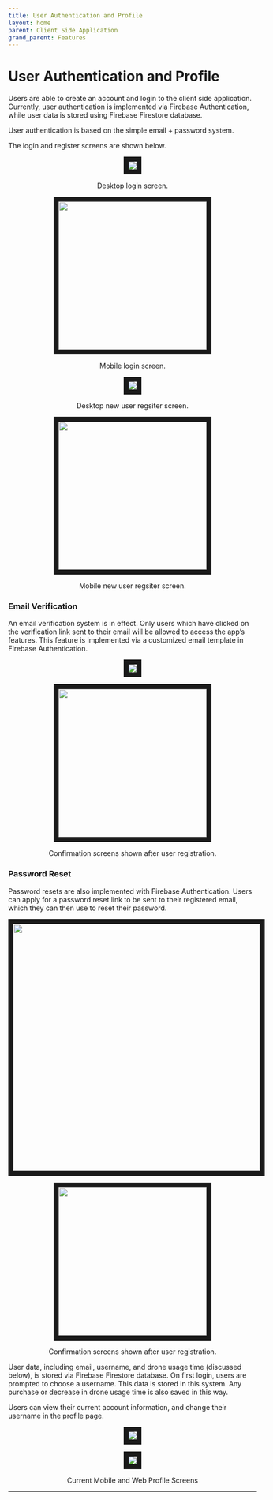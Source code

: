 ```yaml
---
title: User Authentication and Profile
layout: home
parent: Client Side Application
grand_parent: Features
---
```

# User Authentication and Profile

Users are able to create an account and login to the client side application. Currently, user authentication is implemented via Firebase Authentication, while user data is stored using Firebase Firestore database.

User authentication is based on the simple email + password system.  

The login and register screens are shown below.  

<p align="center">
<img src="https://github.com/user-attachments/assets/f18f76f2-40c7-4202-81f4-b7f1e7776aef" border="10"/>  
</p>
<p align="center">
Desktop login screen.  
</p>  
  
<p align="center">
<img src="https://github.com/user-attachments/assets/7af897ee-5fdc-4f4f-9b4f-1fb935851bb6" border="10"  width="300"/>  
</p>
<p align="center">
Mobile login screen.  
</p>
  
<p align="center">
<img src="https://github.com/user-attachments/assets/d18649ba-cd68-405a-ad87-d83d42ac5e67" border="10"/>  
</p>
<p align="center">
Desktop new user regsiter screen.  
</p>  
  
<p align="center">
<img src="https://github.com/user-attachments/assets/46098177-8ad6-4b87-8744-4df5f440d3b3" border="10"  width="300"/>  
</p>
<p align="center">
Mobile new user regsiter screen.  
</p>
  
### Email Verification
An email verification system is in effect. Only users which have clicked on the verification link sent to their email will be allowed to access the app’s features. This feature is implemented via a customized email template in Firebase Authentication.  

<p align="center">
<img src="https://github.com/user-attachments/assets/19e668a9-ff52-42bc-991b-b60ee8555235" border="10"/>  
</p>
<p align="center">
<img src="https://github.com/user-attachments/assets/ba3a200e-7e1f-49b4-b60f-3f03416f3fe7" border="10" width="300"/>  
</p>
<p align="center">
Confirmation screens shown after user registration.
</p>  

### Password Reset
Password resets are also implemented with Firebase Authentication. Users can apply for a password reset link to be sent to their registered email, which they can then use to reset their password.  

<p align="center">
<img src="https://github.com/user-attachments/assets/0450fa45-72bc-4b2a-96dd-bf64d7fbd4cc" border="10" width="500"/>  
</p>
<p align="center">
<img src="https://github.com/user-attachments/assets/f0c40748-2edb-4766-bd70-2473dced0d17" border="10" width="300"/>  
</p>
<p align="center">
Confirmation screens shown after user registration.
</p>  
  
User data, including email, username, and drone usage time (discussed below), is stored via Firebase Firestore database. On first login, users are prompted to choose a username. This data is stored in this system. Any purchase or decrease in drone usage time is also saved in this way.  
  
Users can view their current account information, and change their username in the profile page.  
  
<p align="center">
<img src="https://github.com/LeeZeHao/Kiki_Delivery_Docs/assets/46279960/d76601a5-cb6a-4658-97c8-5d138cc9db5b" border="10"/>  
</p>
<p align="center">
<img src="https://github.com/LeeZeHao/Kiki_Delivery_Docs/assets/46279960/c5cde75a-e083-410d-a4ee-1b7bfd940d07" border="10"/>  
</p>
<p align="center">
Current Mobile and Web Profile Screens  
</p>

----

[Just the Docs]: https://just-the-docs.github.io/just-the-docs/
[GitHub Pages]: https://docs.github.com/en/pages
[README]: https://github.com/just-the-docs/just-the-docs-template/blob/main/README.md
[Jekyll]: https://jekyllrb.com
[GitHub Pages / Actions workflow]: https://github.blog/changelog/2022-07-27-github-pages-custom-github-actions-workflows-beta/
[use this template]: https://github.com/just-the-docs/just-the-docs-template/generate

